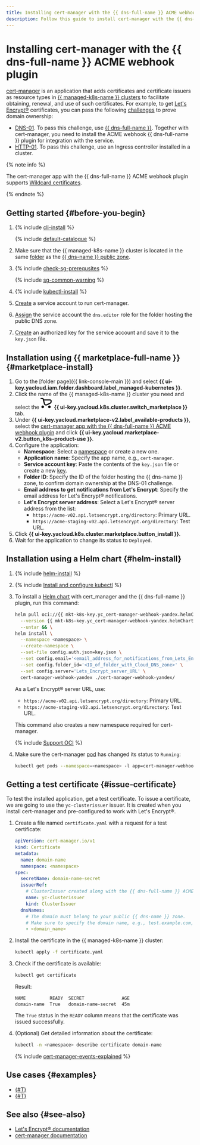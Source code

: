 ```yaml
---
title: Installing cert-manager with the {{ dns-full-name }} ACME webhook plugin
description: Follow this guide to install cert-manager with the {{ dns-name }} ACME webhook plugin.
---
```


# Installing cert-manager with the {{ dns-full-name }} ACME webhook plugin


[cert-manager](https://cert-manager.io) is an application that adds certificates and certificate issuers as resource types in [{{ managed-k8s-name }} clusters](../../concepts/index.md#kubernetes-cluster) to facilitate obtaining, renewal, and use of such certificates. For example, to get [Let's Encrypt®](https://letsencrypt.org/) certificates, you can pass the following [challenges](https://letsencrypt.org/docs/challenge-types/) to prove domain ownership:

* [DNS-01](https://letsencrypt.org/docs/challenge-types/#dns-01-challenge). To pass this challenge, use [{{ dns-full-name }}](../../../dns/). Together with cert-manager, you need to install the ACME webhook {{ dns-full-name }} plugin for integration with the service.
* [HTTP-01](https://letsencrypt.org/docs/challenge-types/#http-01-challenge). To pass this challenge, use an Ingress controller installed in a cluster.

{% note info %}

The cert-manager app with the {{ dns-full-name }} ACME webhook plugin supports [Wildcard certificates](https://en.wikipedia.org/wiki/Public_key_certificate#Wildcard_certificate).

{% endnote %}

## Getting started {#before-you-begin}

1. {% include [cli-install](../../../_includes/cli-install.md) %}

   {% include [default-catalogue](../../../_includes/default-catalogue.md) %}

1. Make sure that the {{ managed-k8s-name }} cluster is located in the same [folder](../../../resource-manager/concepts/resources-hierarchy.md#folder) as the [{{ dns-name }} public zone](../../../dns/concepts/dns-zone.md#public-zones).

1. {% include [check-sg-prerequsites](../../../_includes/managed-kubernetes/security-groups/check-sg-prerequsites-lvl3.md) %}

    {% include [sg-common-warning](../../../_includes/managed-kubernetes/security-groups/sg-common-warning.md) %}

1. {% include [kubectl-install](../../../_includes/managed-kubernetes/kubectl-install.md) %}
1. [Create](../../../iam/operations/sa/create.md) a service account to run cert-manager.
1. [Assign](../../../iam/operations/sa/assign-role-for-sa.md) the service account the `dns.editor` role for the folder hosting the public DNS zone.
1. [Create](../../../iam/operations/authentication/manage-authorized-keys.md#create-authorized-key) an authorized key for the service account and save it to the `key.json` file.

## Installation using {{ marketplace-full-name }} {#marketplace-install}

1. Go to the [folder page]({{ link-console-main }}) and select **{{ ui-key.yacloud.iam.folder.dashboard.label_managed-kubernetes }}**.
1. Click the name of the {{ managed-k8s-name }} cluster you need and select the ![image](../../../_assets/console-icons/shopping-cart.svg) **{{ ui-key.yacloud.k8s.cluster.switch_marketplace }}** tab.
1. Under **{{ ui-key.yacloud.marketplace-v2.label_available-products }}**, select the [cert-manager app with the {{ dns-full-name }} ACME webhook plugin](/marketplace/products/yc/cert-manager-webhook-yandex) and click **{{ ui-key.yacloud.marketplace-v2.button_k8s-product-use }}**.
1. Configure the application:
   * **Namespace**: Select a [namespace](../../concepts/index.md#namespace) or create a new one.
   * **Application name**: Specify the app name, e.g., `cert-manager`.
   * **Service account key**: Paste the contents of the `key.json` file or create a new [key](../../../iam/concepts/authorization/key.md).
   * **Folder ID**: Specify the ID of the folder hosting the {{ dns-name }} zone, to confirm domain ownership at the DNS-01 challenge.
   * **Email address to get notifications from Let's Encrypt**: Specify the email address for Let's Encrypt® notifications.
   * **Let's Encrypt server address**: Select a Let's Encrypt® server address from the list:
     * `https://acme-v02.api.letsencrypt.org/directory`: Primary URL.
     * `https://acme-staging-v02.api.letsencrypt.org/directory`: Test URL.
1. Click **{{ ui-key.yacloud.k8s.cluster.marketplace.button_install }}**.
1. Wait for the application to change its status to `Deployed`.

## Installation using a Helm chart {#helm-install}

1. {% include [helm-install](../../../_includes/managed-kubernetes/helm-install.md) %}
1. {% include [Install and configure kubectl](../../../_includes/managed-kubernetes/kubectl-install.md) %}
1. To install a [Helm chart](https://helm.sh/docs/topics/charts/) with cert_manager and the {{ dns-full-name }} plugin, run this command:

   ```bash
   helm pull oci://{{ mkt-k8s-key.yc_cert-manager-webhook-yandex.helmChart.name }} \
     --version {{ mkt-k8s-key.yc_cert-manager-webhook-yandex.helmChart.tag }} \
     --untar && \
   helm install \
     --namespace <namespace> \
     --create-namespace \
     --set-file config.auth.json=key.json \
     --set config.email='<email_address_for_notifications_from_Lets_Encrypt>' \
     --set config.folder_id='<ID_of_folder_with_Cloud_DNS_zone>' \
     --set config.server='Lets_Encrypt_server_URL' \
     cert-manager-webhook-yandex ./cert-manager-webhook-yandex/
   ```

   As a Let's Encrypt® server URL, use:
   * `https://acme-v02.api.letsencrypt.org/directory`: Primary URL.
   * `https://acme-staging-v02.api.letsencrypt.org/directory`: Test URL.

   This command also creates a new namespace required for cert-manager.

   {% include [Support OCI](../../../_includes/managed-kubernetes/note-helm-experimental-oci.md) %}

1. Make sure the cert-manager [pod](../../concepts/index.md#pod) has changed its status to `Running`:

   ```bash
   kubectl get pods --namespace=<namespace> -l app=cert-manager-webhook-yandex -w
   ```

## Getting a test certificate {#issue-certificate}

To test the installed application, get a test certificate. To issue a certificate, we are going to use the `yc-clusterissuer` issuer. It is created when you install cert-manager and pre-configured to work with Let's Encrypt®.

1. Create a file named `certificate.yaml` with a request for a test certificate:

   ```yaml
   apiVersion: cert-manager.io/v1
   kind: Certificate
   metadata:
     name: domain-name
     namespace: <namespace>
   spec:
     secretName: domain-name-secret
     issuerRef:
       # ClusterIssuer created along with the {{ dns-full-name }} ACME webhook.
       name: yc-clusterissuer
       kind: ClusterIssuer
     dnsNames:
       # The domain must belong to your public {{ dns-name }} zone.
       # Make sure to specify the domain name, e.g., test.example.com, rather than the DNS record name.
       - <domain_name>
   ```

1. Install the certificate in the {{ managed-k8s-name }} cluster:

   ```bash
   kubectl apply -f certificate.yaml
   ```

1. Check if the certificate is available:

   ```bash
   kubectl get certificate
   ```

   Result:

   ```text
   NAME         READY  SECRET              AGE
   domain-name  True   domain-name-secret  45m
   ```

    The `True` status in the `READY` column means that the certificate was issued successfully.

1. (Optional) Get detailed information about the certificate:

    ```bash
    kubectl -n <namespace> describe certificate domain-name
    ```

    {% include [cert-manager-events-explained](../../../_includes/managed-kubernetes/cert-manager-events-explained.md) %}

## Use cases {#examples}

* [{#T}](../../tutorials/dnschallenge.md)
* [{#T}](../../tutorials/ingress-cert-manager.md)

## See also {#see-also}

* [Let's Encrypt® documentation](https://letsencrypt.org/docs/client-options/)
* [cert-manager documentation](https://cert-manager.io/docs/configuration/)
